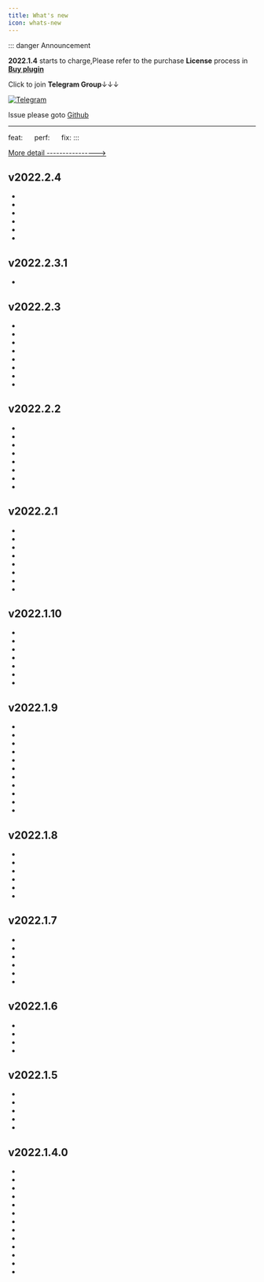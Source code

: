 ```yaml
---
title: What's new
icon: whats-new
---
```


::: danger Announcement

**2022.1.4** starts to charge,Please refer to the purchase **License** process in [**Buy plugin**](./buy.md)

Click to join **Telegram Group**↓↓↓

[![Telegram](https://img.shields.io/static/v1?label=Telegram&message=Restful%20Fast%20Request&logo=telegram&color=32CD32)](https://t.me/restful_fast_request)

Issue please goto [Github](https://github.com/dromara/fast-request/issues)

---
feat:<Badge text="New function" type="tip"/>  <span>&nbsp;&nbsp;&nbsp;&nbsp;</span> perf:<Badge text="Optimization function" type="info"/> <span>&nbsp;&nbsp;&nbsp;&nbsp;</span> fix:<Badge text="Fix or Remove function" type="danger"/>
:::

[More detail ---------------->](./history.md)
## v2022.2.4 <Badge text="Charge" type="tip"/><Badge text="Deveoping" type="tip"/>
* <Badge text="New logo" type="tip"/>
* <Badge text="Support parse date by annotation's pattern" type="tip"/>
* <Badge text="Support parse url of BaseController" type="tip"/>
* <Badge text="Change auto update configurable" type="info"/>
* <Badge text="Parameter encoding" type="info"/>
* <Badge text="Parse error when map not contains generics" type="danger"/>

## v2022.2.3.1 <Badge text="Charge" type="tip"/><Badge text="Newest version" type="tip"/>
* <Badge text="Parameter cannot be cleared" type="danger"/>

## v2022.2.3 <Badge text="Charge" type="tip"/>
* <Badge text="Pre-request Script" type="tip"/>
* <Badge text="Post-request Script" type="tip"/>
* <Badge text="One-click copy Url" type="tip"/>
* <Badge text="Compatible with IDEA 2021.2.1" type="info"/>  
* <Badge text="RequestParam defaultValue parse" type="info"/>
* <Badge text="Apply table cell value change when click send request" type="info"/>
* <Badge text="Url can not generate after close tool window and reopen" type="danger"/>
* <Badge text="Jax-rs PATCH not supported" type="danger"/>


## v2022.2.2 <Badge text="Charge" type="tip"/>
* <Badge text="Add stop API request function" type="tip"/>
* <Badge text="Batch export API doc" type="tip"/>
* <Badge text="Add annotations when export to Postman" type="tip"/>
* <Badge text="Editor hangs in case of a large amount of response data" type="info"/>
* <Badge text="The experience and tips in some scenarios" type="info"/>
* <Badge text="SearchEveryWhere err in EAP/New ui version" type="danger"/>
* <Badge text="Error when modify number param in Multipart" type="danger"/>
* <Badge text="History request delete operation error in some cases" type="danger"/>

## v2022.2.1 <Badge text="Charge" type="tip"/>
* <Badge text="API grouping parameter save support" type="tip"/>
* <Badge text="Temporary request save support" type="tip"/>
* <Badge text="Add support for cURL import" type="tip"/>
* <Badge text="Add Response Header in response" type="tip"/>
* <Badge text="Add support for Url suffix" type="tip"/>
* <Badge text="Optimized parameter parsing" type="info"/>
* <Badge text="Optimize shortcut keys" type="info"/>
* <Badge text="Fix Word export bug" type="danger"/>

## v2022.1.10 <Badge text="Charge" type="tip"/>
* <Badge text="Add support for history request preview" type="tip"/>
* <Badge text="Add support for description search in SearchEveryWhere" type="tip"/>
* <Badge text="Add request timeout settings" type="tip"/>
* <Badge text="Shortcut key conflict optimization" type="info"/>
* <Badge text="Text editor character display cursor positioning optimization" type="info"/>
* <Badge text="Curl output format optimization" type="info"/>
* <Badge text="Optimization @Consumes(APPLICATION_JSON) ineffective problem(JAX-RS)" type="info"/>

## v2022.1.9 <Badge text="Charge" type="tip"/>
* <Badge text="Add shortcut keys for tool window jump" type="tip"/>
* <Badge text="Add auto add cookie support" type="tip"/>
* <Badge text="Add support for html preview in response raw" type="tip"/>
* <Badge text="Ignore field parsing optimizations" type="info"/>
* <Badge text="Generic parameter parsing support" type="info"/>
* <Badge text="Improve project global config" type="info"/>
* <Badge text="Interface optimization" type="info"/>
* <Badge text="Save API insertion order optimization" type="info"/>
* <Badge text="APIs list view optimization" type="info"/>
* <Badge text="Optimized export preview" type="info"/>
* <Badge text="Fixed bug when editing params at the same time delete param" type="danger"/>

## v2022.1.8 <Badge text="Charge" type="tip"/>
* <Badge text="Project-level global parameters support" type="tip"/>
* <Badge text="Optimized response data quickly add to headers" type="info"/>
* <Badge text="Optimized cookies quickly added to the header" type="info"/>
* <Badge text="Postman export optimization" type="info"/>
* <Badge text="Fix navigate tree scan bug" type="danger"/>
* <Badge text="Fix some bug" type="danger"/>

## v2022.1.7 <Badge text="Charge" type="tip"/>
* <Badge text="Kotlin spring framework support" type="tip"/>
* <Badge text="Add SearchEveryWhere scope search strategy" type="tip"/>
* <Badge text="Add toggleUseSoftWrap support in editor" type="tip"/>
* <Badge text="Add support for add to Global Header from response" type="tip"/>
* <Badge text="Add support for navigating to the current method" type="tip"/>
* <Badge text="Optimize automatic binding projectName for saved api under multiple modules" type="info"/>



## v2022.1.6 <Badge text="Charge" type="tip"/>
* <Badge text="Add support for one click to add cookie to header" type="tip"/>
* <Badge text="Add support for sharing API to Word and html" type="tip"/>
* <Badge text="Fix bug for `Basic Authorization` don't carry Basic" type="danger"/>
* <Badge text="Removes the drag function in APIs tab" type="danger"/>

## v2022.1.5 <Badge text="Charge" type="tip"/>
* <Badge text="Add support for automatically generating parameter descriptions" type="tip"/>
* <Badge text="Add support for generate API documentation" type="tip"/>
* <Badge text="Add support for single class API list preview" type="tip"/>
* <Badge text="Remove text/html in Accept param in default header" type="danger"/>
* <Badge text="Fix some bugs" type="danger"/>


## v2022.1.4.0 <Badge text="Charge" type="tip"/>

* <Badge text="SearchEveryWhere highlight optimization" type="info"/>
* <Badge text="Add support for import and export APIs" type="tip"/>
* <Badge text="Add support for run APIs" type="tip"/>
* <Badge text="Add timeout for api request" type="tip"/>
* <Badge text="Compatible with idea 2022.1" type="info"/>
* <Badge text="Make it optional for automatically generate parameters" type="tip"/>
* <Badge text="Swagger annotation default value parameter parsing support" type="tip"/>
* <Badge text="Merged Send and Send and Download buttons" type="info"/>
* <Badge text="APIs user interface optimization" type="info"/>
* <Badge text="API Navigate rename to Navigate in tab" type="info"/>
* <Badge text="Optimize the user guide of features" type="info"/>
* <Badge text="Url generation optimization" type="info"/>
* <Badge text="Fix Light files should have PSI only in one project" type="danger"/>

